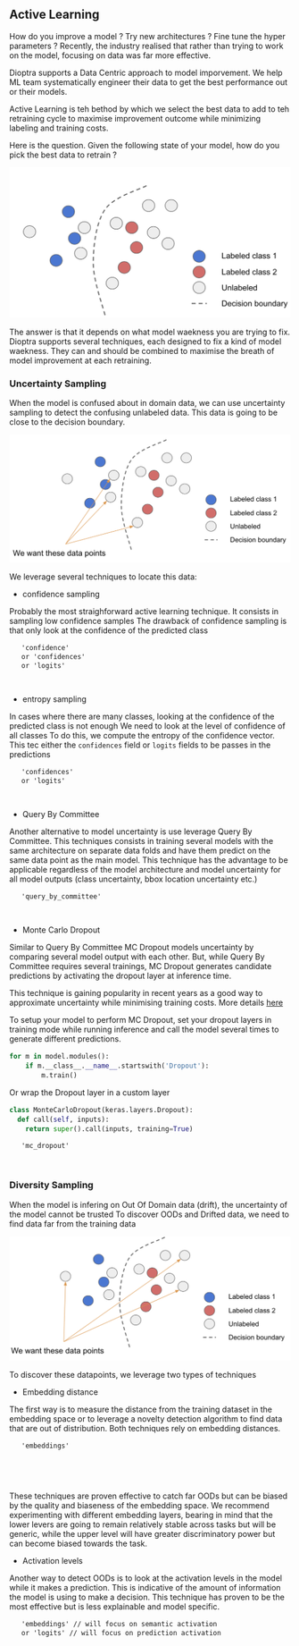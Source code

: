 ## Active Learning

How do you improve a model ? Try new architectures ? Fine tune the hyper parameters ?
Recently, the industry realised that rather than trying to work on the model, focusing on data was far more effective.

Dioptra supports a Data Centric approach to model imporvement.
We help ML team systematically engineer their data to get the best performance out or their models.

Active Learning is teh bethod by which we select the best data to add to teh retraining cycle to maximise improvement outcome while minimizing labeling and training costs.

Here is the question. Given the following state of your model, how do you pick the best data to retrain ?

![Raw Diagram](./imgs/diagram-raw.png)

The answer is that it depends on what model waekness you are trying to fix. 
Dioptra supports several techniques, each designed to fix a kind of model waekness.
They can and should be combined to maximise the breath of model improvement at each retraining.

### Uncertainty Sampling

When the model is confused about in domain data, we can use uncertainty sampling to detect the confusing unlabeled data.
This data is going to be close to the decision boundary.

![Raw Diagram](./imgs/diagram-uncertainty.png)

We leverage several techniques to locate this data:

- confidence sampling

Probably the most straighforward active learning technique. It consists in sampling low confidence samples
The drawback of confidence sampling is that only look at the confidence of the predicted class

``` Data field requirements
   'confidence'
   or 'confidences'
   or 'logits'
```
``` Query


```

- entropy sampling

In cases where there are many classes, looking at the confidence of the predicted class is not enough
We need to look at the level of confidence of all classes
To do this, we compute the entropy of the confidence vector.
This tec either the `confidences` field or `logits` fields to be passes in the predictions

``` Data field requirements
   'confidences' 
   or 'logits'
```
``` Query


```

- Query By Committee

Another alternative to model uncertainty is use leverage Query By Committee.
This techniques consists in training several models with the same architecture on separate data folds and have them predict on the same data point as the main model. This technique has the advantage to be applicable regardless of the model architecture and model uncertainty for all model outputs (class uncertainty, bbox location uncertainty etc.)

``` Data field requirements
   'query_by_committee'
```
``` Query


```

- Monte Carlo Dropout

Similar to Query By Committee MC Dropout models uncertainty by comparing several model output with each other.
But, while Query By Committee requires several trainings, MC Dropout generates candidate predictions by activating the dropout layer at inference time.

This technique is gaining popularity in recent years as a good way to approximate uncertainty while minimising training costs.
More details [here](https://arxiv.org/abs/1506.02142)

To setup your model to perform MC Dropout, set your dropout layers in training mode while running inference and call the model several times to generate different predictions.

```python Pytorch
for m in model.modules():
    if m.__class__.__name__.startswith('Dropout'):
        m.train()
```

Or wrap the Dropout layer in a custom layer

```python Tensorflow
class MonteCarloDropout(keras.layers.Dropout):
  def call(self, inputs):
    return super().call(inputs, training=True)
```

``` Data field requirements
   'mc_dropout'
```
``` Query


```

### Diversity Sampling

When the model is infering on Out Of Domain data (drift), the uncertainty of the model cannot be trusted
To discover OODs and Drifted data, we need to find data far from the training data

![Raw Diagram](./imgs/diagram-diversity.png)

To discover these datapoints, we leverage two types of techniques

- Embedding distance

The first way is to measure the distance from the training dataset in the embedding space or to leverage a novelty detection algorithm to find data that are out of distribution. 
Both techniques rely on embedding distances.

``` Data field requirements
   'embeddings'
```
``` Embedding Distance Miner


```
``` Novelty detection Miner


```

These techniques are proven effective to catch far OODs but can be biased by the quality and biaseness of the embedding space.
We recommend experimenting with different embedding layers, bearing in mind that the lower levers are going to remain relatively stable across tasks but will be generic, while the upper level will have greater discriminatory power but can become biased towards the task.

- Activation levels

Another way to detect OODs is to look at the activation levels in the model while it makes a prediction.
This is indicative of the amount of information the model is using to make a decision.
This technique has proven to be the most effective but is less explainable and model specific.
``` Data field requirements
   'embeddings' // will focus on semantic activation
   or 'logits' // will focus on prediction activation
```
``` Activation Miner


```
